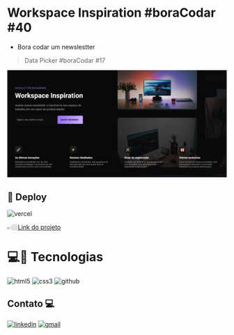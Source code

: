 # Workspace Inspiration #boraCodar #40

- Bora codar um newslestter 

> Data Picker #boraCodar #17

![preview](./.github/cover.png)

## 🔗 Deploy 

![vercel](https://img.shields.io/badge/vercel-000000?style=for-the-badge&logo=vercel&logoColor=white)

👉🏼[Link do projeto](https://bora-codar-40-pagina-de-newsletter.vercel.app/)


#  💻🔧 Tecnologias

![html5](https://img.shields.io/badge/HTML5-E34F26?style=for-the-badge&logo=html5&logoColor=white)
![css3](https://img.shields.io/badge/CSS3-1572B6?style=for-the-badge&logo=css3&logoColor=white)
![github](https://img.shields.io/badge/github-000000?style=for-the-badge&logo=github&logoColor=white)


## Contato 💻

[![linkedin](https://img.shields.io/badge/linkedin-0A66C2?style=for-the-badge&logo=linkedin&logoColor=white)](https://www.linkedin.com/in/jose-martinez-352032222/)
[![gmail](https://img.shields.io/badge/Gmail-D14836?style=for-the-badge&logo=gmail&logoColor=white)](https://mailto:juniorjose1925@gmail.com)

